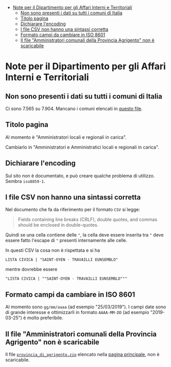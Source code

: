 - [Note per il Dipartimento per gli Affari Interni e Territoriali](#note-per-il-dipartimento-per-gli-affari-interni-e-territoriali)
  - [Non sono presenti i dati su tutti i comuni di Italia](#non-sono-presenti-i-dati-su-tutti-i-comuni-di-italia)
  - [Titolo pagina](#titolo-pagina)
  - [Dichiarare l'encoding](#dichiarare-lencoding)
  - [I file CSV non hanno una sintassi corretta](#i-file-csv-non-hanno-una-sintassi-corretta)
  - [Formato campi da cambiare in ISO 8601](#formato-campi-da-cambiare-in-iso-8601)
  - [Il file "Amministratori comunali della Provincia Agrigento" non è scaricabile](#il-file-amministratori-comunali-della-provincia-agrigento-non-è-scaricabile)

# Note per il Dipartimento per gli Affari Interni e Territoriali

## Non sono presenti i dati su tutti i comuni di Italia

Ci sono 7.565 su 7.904. Mancano i comuni elencati in [questo file](report/ammcom-non-presenti.csv).

## Titolo pagina

Al momento è "Amministratori locali e regionali in carica".


Cambiarlo in "Amministratori e Amministratici locali e regionali in carica".

## Dichiarare l'encoding

Sul sito non è documentato, e può creare qualche problema di utilizzo. Sembra `iso8859-1`.

## I file CSV non hanno una sintassi corretta

Nel documento che fa da riferimento per il formato `CSV` si legge:

> Fields containing line breaks (CRLF), double quotes, and commas should be enclosed in double-quotes.

Quindi se una cella contiene delle `"`, la cella deve essere inserita tra `"` deve essere fatto l'escape di `"` presenti internamente alle celle.

In questi CSV la cosa non è rispettata e si ha

```
LISTA CIVICA | "SAINT-OYEN - TRAVAILLI EUNSEMBLO"
```

mentre dovrebbe essere

```
"LISTA CIVICA | ""SAINT-OYEN - TRAVAILLI EUNSEMBLO"""
```

## Formato campi da cambiare in ISO 8601

Al momento sono `gg/mm/aaaa` (ad esempio "25/03/2019"). I campi date sono di grande interesse e ottimizzarli in formato `AAAA-MM-DD` (ad esempio "2019-03-25") è molto preferibile.

## Il file "Amministratori comunali della Provincia Agrigento" non è scaricabile

Il file [`provincia_di_agrigento.zip`](https://dait.interno.gov.it/documenti/provincia_di_agrigento.zip) elencato nella [pagina principale](https://dait.interno.gov.it/elezioni/open-data/amministratori-locali-e-regionali-in-carica), non è scaricabile.
